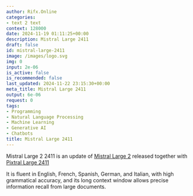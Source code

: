 ```yaml
---
author: Rifx.Online
categories:
- text 2 text
context: 128000
date: 2024-11-19 01:11:25+00:00
description: Mistral Large 2411
draft: false
id: mistral-large-2411
image: /images/logo.svg
img: 0
input: 2e-06
is_active: false
is_recommended: false
last_updated: 2024-11-22 23:15:30+00:00
meta_title: Mistral Large 2411
output: 6e-06
request: 0
tags:
- Programming
- Natural Language Processing
- Machine Learning
- Generative AI
- Chatbots
title: Mistral Large 2411
---
```
















Mistral Large 2 2411 is an update of [Mistral Large 2](/mistralai/mistral-large) released together with [Pixtral Large 2411](mistralai/pixtral-large-2411)

It is fluent in English, French, Spanish, German, and Italian, with high grammatical accuracy, and its long context window allows precise information recall from large documents.


